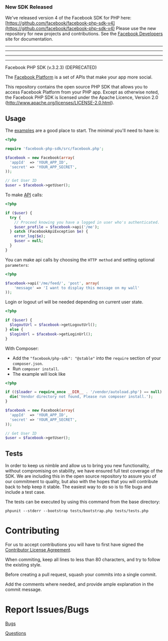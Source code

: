 ### New SDK Released

We've released version 4 of the Facebook SDK for PHP here: [https://github.com/facebook/facebook-php-sdk-v4](https://github.com/facebook/facebook-php-sdk-v4)
Please use the new repository for new projects and contributions.
See the [Facebook Developers](https://developers.facebook.com/docs/php/) site
 for documentation.

-----

-----

-----

-----

Facebook PHP SDK (v.3.2.3) (DEPRECATED)

The [Facebook Platform](http://developers.facebook.com/) is
a set of APIs that make your app more social.

This repository contains the open source PHP SDK that allows you to
access Facebook Platform from your PHP app. Except as otherwise noted,
the Facebook PHP SDK is licensed under the Apache Licence, Version 2.0
(http://www.apache.org/licenses/LICENSE-2.0.html).


Usage
-----

The [examples][examples] are a good place to start. The minimal you'll need to
have is:
```php
<?php

require 'facebook-php-sdk/src/facebook.php';

$facebook = new Facebook(array(
  'appId'  => 'YOUR_APP_ID',
  'secret' => 'YOUR_APP_SECRET',
));

// Get User ID
$user = $facebook->getUser();
```

To make [API][API] calls:
```php
<?php

if ($user) {
  try {
    // Proceed knowing you have a logged in user who's authenticated.
    $user_profile = $facebook->api('/me');
  } catch (FacebookApiException $e) {
    error_log($e);
    $user = null;
  }
}
```

You can make api calls by choosing the `HTTP method` and setting optional `parameters`:
```php
<?php

$facebook->api('/me/feed/', 'post', array(
	'message' => 'I want to display this message on my wall'
));
```


Login or logout url will be needed depending on current user state.
```php
<?php

if ($user) {
  $logoutUrl = $facebook->getLogoutUrl();
} else {
  $loginUrl = $facebook->getLoginUrl();
}
```

With Composer:

- Add the `"facebook/php-sdk": "@stable"` into the `require` section of your `composer.json`.
- Run `composer install`.
- The example will look like

```php
<?php

if (($loader = require_once __DIR__ . '/vendor/autoload.php') == null)  {
  die('Vendor directory not found, Please run composer install.');
}

$facebook = new Facebook(array(
  'appId'  => 'YOUR_APP_ID',
  'secret' => 'YOUR_APP_SECRET',
));

// Get User ID
$user = $facebook->getUser();
```

[examples]: /examples/example.php
[API]: http://developers.facebook.com/docs/api

Tests
-----

In order to keep us nimble and allow us to bring you new functionality, without
compromising on stability, we have ensured full test coverage of the SDK.
We are including this in the open source repository to assure you of our
commitment to quality, but also with the hopes that you will contribute back to
help keep it stable. The easiest way to do so is to file bugs and include a
test case.

The tests can be executed by using this command from the base directory:

    phpunit --stderr --bootstrap tests/bootstrap.php tests/tests.php


Contributing
===========
For us to accept contributions you will have to first have signed the
[Contributor License Agreement](https://developers.facebook.com/opensource/cla).

When commiting, keep all lines to less than 80 characters, and try to
follow the existing style.

Before creating a pull request, squash your commits into a single commit.

Add the comments where needed, and provide ample explanation in the
commit message.


Report Issues/Bugs
===============
[Bugs](https://developers.facebook.com/bugs)

[Questions](http://facebook.stackoverflow.com)
